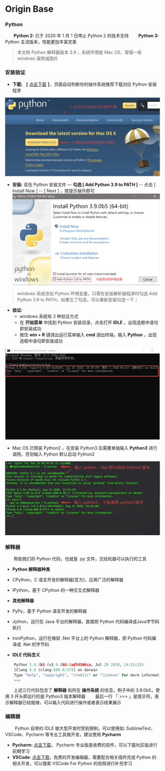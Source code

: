 # Origin Base

### Python
&emsp;&emsp;**Python 2:** 已于 2020 年 1 月 1 日停止 Python 2 的技术支持
&emsp;&emsp;**Python 3:** Python 主流版本，性能更加丰富完善
>本文档 Python 解释器版本 3.9 ，系统环境是 Mac OS，穿插一些 windows 案例或图片

### 安装验证

* **下载:** 【 [点击下载](https://www.python.org/downloads/) 】，页面自动判断你的操作系统推荐下载对应 Python 安装程序 

![](/assets/QQ20200917-171730@2x.png)

* **安装:**
双击 Python 安装文件 —  **勾选 [ Add Python 3.9 to PATH ]** -- 点击 [ Install Now ] -- [ Next ] ，按提示操作即可
![](/assets/QQ20200917-172121@2x.png)
> windows 系统添加 Python 环境变量，只需在安装解析器程序时勾选 Add Python 3.9 to PATH，如果忘了勾选，可以重新安装勾选一下；

* **验证:** 
  * windows 系统有 2 种验证方式
   * 在 **开始菜单** 中找到 Python 安装目录，点击打开 **IDLE** ，出现选框中语句即安装成功
   * 按住 **win + R** 键调出运行菜单输入 **cmd** 调出终端，输入 **Python** ，出现选框中语句即安装成功
   
 ![](/assets/QQ20200918-094923@2x.png)

  * Mac OS 已预装 Python2 ，在安装 Python3 后需要单独输入 **Python3** 进行调用，否则输入 Python 默认启动 Python2
  
  ![](/assets/QQ20200918-100345@2x.png)


### 解释器
&emsp;&emsp;帮助我们将 Python 代码，也就是 .py 文件，交给机器可以执行的工具
*  **Python 解释器种类** 
  * CPython，C 语⾔开发的解释器[官⽅]，应⽤广泛的解释器   
  * IPython，基于 CPython  的⼀种交互式解释器
  
  
*  **其他解释器**
 * PyPy，基于 Python 语⾔开发的解释器
 * Jython，运⾏在 Java 平台的解释器，直接把 Python 代码编译成Java字节码执⾏   
 * IronPython，运⾏在微软 .Net 平台上的 Python 解释器，把 Python 代码编译成 .Net 的字节码
  

*  **IDLE 代码含义**

```python
    Python 3.9.0b5 (v3.9.0b5:8ad7d506ca, Jul 20 2020, 14:25:25) 
    [Clang 6.0 (clang-600.0.57)] on darwin
    Type "help", "copyright", "credits" or "license" for more information.
    >>> 

```
&emsp;&emsp;上述三行代码包含了 **解释器** 和所在 **操作系统** 的信息，例子中的 3.9.0b5，使用 3 开头即运行的是 Python3 版本解释器
&emsp;&emsp;最后一行 「 >>> 」是提示符，表示解释器已经就绪，可以输入代码进行操作或者表示结果展示


### 编辑器
&emsp;&emsp; Python 自带的 IDLE 做大型开发时受到限制，可以使用如: SublimeText、VSCode、Pycharm 等专业工具做开发，建议使用 **Pycharm**
* **Pycharm:** [点击下载](https://www.jetbrains.com/pycharm/download/)， Pycharm 专业版是收费的软件，可以下载社区版进行前期学习
* **VSCode:** [点击下载](https://code.visualstudio.com/)，免费的开发编辑器，需要配合相关插件完成 Python 的相关开发，可以搜索 VSCode For Python 的视频进行补充学习
















